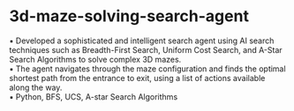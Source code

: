 # 3d-maze-solving-search-agent
▪ Developed a sophisticated and intelligent search agent using AI search techniques such as Breadth-First Search, Uniform Cost Search, and A-Star Search Algorithms to solve complex 3D mazes.
<br/>
▪ The agent navigates through the maze configuration and finds the optimal shortest path from the entrance to exit, using a list of actions available along the way. 
<br/>
▪ Python, BFS, UCS, A-star Search Algorithms
